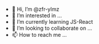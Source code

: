 - 👋 Hi, I’m @zfr-ylmz
- 👀 I’m interested in ...
- 🌱 I’m currently learning JS-React
- 💞️ I’m looking to collaborate on ...
- 📫 How to reach me ...

<!---
zfr-ylmz/zfr-ylmz is a ✨ special ✨ repository because its `README.md` (this file) appears on your GitHub profile.
You can click the Preview link to take a look at your changes.
--->
